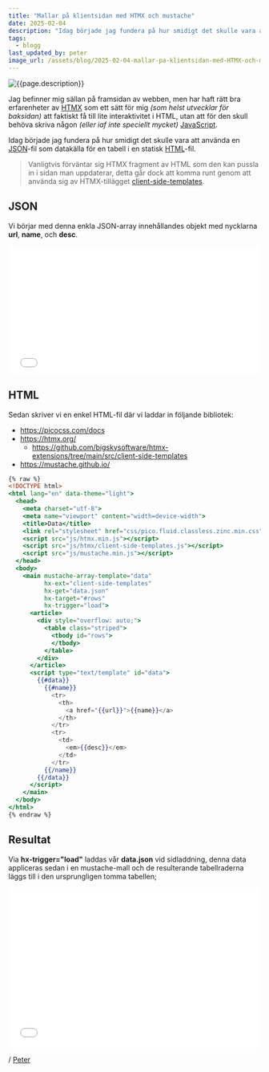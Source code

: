 ```yaml
---
title: "Mallar på klientsidan med HTMX och mustache"
date: 2025-02-04
description: "Idag började jag fundera på hur smidigt det skulle vara att använda en JSON-fil som datakälla för en tabell i en statisk HTML-fil"
tags:
  - blogg
last_updated_by: peter
image_url: /assets/blog/2025-02-04-mallar-pa-klientsidan-med-HTMX-och-mustache/2025-mallar-pa-klientsidan.png
---
```


![{{page.description}}]({{page.image_url}})

Jag befinner mig sällan på framsidan av webben, men har haft rätt bra erfarenheter av
[HTMX](https://htmx.org/) som ett sätt för mig _(som helst utvecklar för baksidan)_ att faktiskt
få till lite interaktivitet i HTML, utan att för den skull behöva skriva någon
_(eller iaf inte speciellt mycket)_ [JavaScript](https://developer.mozilla.org/en-US/docs/Web/JavaScript).

Idag började jag fundera på hur smidigt det skulle vara att använda en [JSON](https://www.json.org/)-fil som
datakälla för en tabell i en statisk [HTML](https://developer.mozilla.org/en-US/docs/Web/HTML)-fil.

> Vanligtvis förväntar sig HTMX fragment av HTML som den kan pussla in i sidan man uppdaterar,
detta går dock att komma runt genom att använda sig av HTMX-tillägget [client-side-templates](https://github.com/bigskysoftware/htmx-extensions/tree/main/src/client-side-templates).

## JSON

Vi börjar med denna enkla JSON-array innehållandes objekt med nycklarna **url**, **name**, och **desc**.

<iframe style="width: 100%; border: 0; height: 16rem;" src="/assets/blog/2025-02-04-mallar-pa-klientsidan-med-HTMX-och-mustache/data.json"></iframe>

## HTML

Sedan skriver vi en enkel HTML-fil där vi laddar in följande bibliotek:

 - <https://picocss.com/docs>
 - <https://htmx.org/>
    - <https://github.com/bigskysoftware/htmx-extensions/tree/main/src/client-side-templates>
 - <https://mustache.github.io/>

```mustache
{% raw %}
<!DOCTYPE html>
<html lang="en" data-theme="light">
  <head>
    <meta charset="utf-8">
    <meta name="viewport" content="width=device-width">
    <title>Data</title>
    <link rel="stylesheet" href="css/pico.fluid.classless.zinc.min.css">
    <script src="js/htmx.min.js"></script>
    <script src="js/htmx/client-side-templates.js"></script>
    <script src="js/mustache.min.js"></script>
  </head>
  <body>
    <main mustache-array-template="data"
          hx-ext="client-side-templates"
          hx-get="data.json"
          hx-target="#rows"
          hx-trigger="load">
      <article>
        <div style="overflow: auto;">
          <table class="striped">
            <tbody id="rows">
            </tbody>
          </table>
        </div>
      </article>
      <script type="text/template" id="data">
        {{#data}}
          {{#name}}
            <tr>
              <th>
                <a href="{{url}}">{{name}}</a>
              </th>
            </tr>
            <tr>
              <td>
                <em>{{desc}}</em>
              </td>
            </tr>
          {{/name}}
        {{/data}}
      </script>
    </main>
  </body>
</html>
{% endraw %}
```

## Resultat

Via **hx-trigger="load"** laddas vår **data.json** vid sidladdning, denna data appliceras sedan i en mustache-mall och de resulterande tabellraderna läggs till i den ursprungligen tomma tabellen;

<iframe style="width: 100%; border: 0; min-height: 20rem; overflow: auto;" src="/assets/blog/2025-02-04-mallar-pa-klientsidan-med-HTMX-och-mustache/index.html"></iframe>

/ [Peter](/peter)
